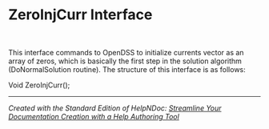 # ZeroInjCurr Interface

&nbsp;

This interface commands to OpenDSS to initialize currents vector as an array of zeros, which is basically the first step in the solution algorithm (DoNormalSolution routine). The structure of this interface is as follows:

Void ZeroInjCurr();


***
_Created with the Standard Edition of HelpNDoc: [Streamline Your Documentation Creation with a Help Authoring Tool](<https://www.helpndoc.com>)_
